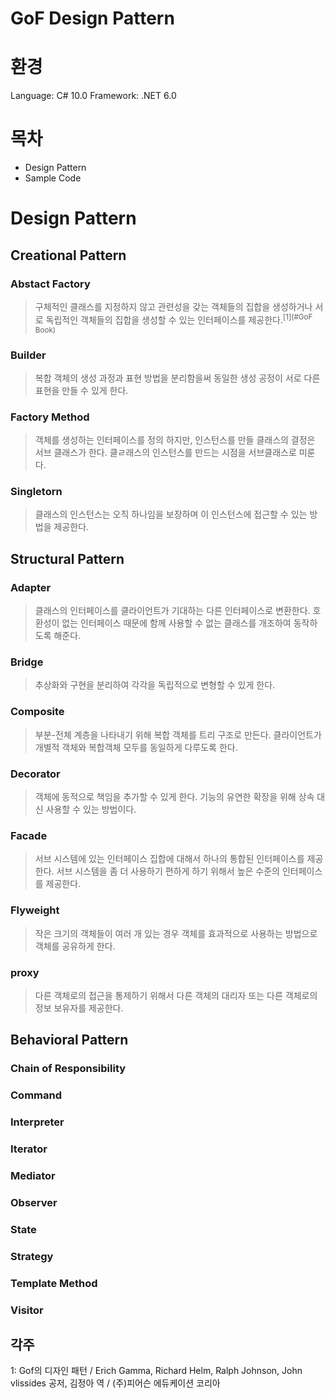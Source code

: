# GoF Design Pattern

# 환경
Language: C# 10.0
Framework: .NET 6.0

# 목차
* Design Pattern
* Sample Code

# Design Pattern
## Creational Pattern
### Abstact Factory
> 구체적인 클래스를 지정하지 않고 관련성을 갖는 객체들의 집합을 생성하거나 서로 독립적인 객체들의 집합을 생성할 수 있는 인터페이스를 제공한다.<sup>[1](#GoF Book)</sup>
### Builder
> 복합 객체의 생성 과정과 표현 방법을 분리함을써 동일한 생성 공정이 서로 다른 표현을 만들 수 있게 한다.
### Factory Method
> 객체를 생성하는 인터페이스를 정의 하지만, 인스턴스를 만들 클래스의 결정은 서브 클래스가 한다. 클ㄹ래스의 인스턴스를 만드는 시점을 서브클래스로 미룬다.
### Singletorn
> 클래스의 인스턴스는 오직 하나임을 보장하며 이 인스턴스에 접근할 수 있는 방법을 제공한다.
   
## Structural Pattern
### Adapter
> 클래스의 인터페이스를 클라이언트가 기대하는 다른 인터페이스로 변환한다. 호환성이 없는 인터페이스 때문에 함께 사용할 수 없는 클래스를 개조하여 동작하도록 해준다.
### Bridge
> 추상화와 구현을 분리하여 각각을 독립적으로 변형할 수 있게 한다.
### Composite
> 부분-전체 계층을 나타내기 위해 복합 객체를 트리 구조로 만든다. 클라이언트가 개별적 객체와 복합객체 모두를 동일하게 다루도록 한다.
### Decorator
> 객체에 동적으로 책임을 추가할 수 있게 한다. 기능의 유연한 확장을 위해 상속 대신 사용할 수 있는 방법이다.
### Facade
> 서브 시스템에 있는 인터페이스 집합에 대해서 하나의 통합된 인터페이스를 제공한다. 서브 시스템을 좀 더 사용하기 편하게 하기 위해서 높은 수준의 인터페이스를 제공한다.
### Flyweight
> 작은 크기의 객체들이 여러 개 있는 경우 객체를 효과적으로 사용하는 방법으로 객체를 공유하게 한다.
### proxy
> 다른 객체로의 접근을 통제하기 위해서 다른 객체의 대리자 또는 다른 객체로의 정보 보유자를 제공한다.
## Behavioral Pattern
### Chain of Responsibility

### Command
### Interpreter
### Iterator
### Mediator
### Observer
### State
### Strategy
### Template Method
### Visitor

## 각주
<a name="GoF Book">1</a>: Gof의 디자인 패턴 / Erich Gamma, Richard Helm, Ralph Johnson, John vlissides 공저, 김정아 역 / (주)피어슨 에듀케이션 코리아
